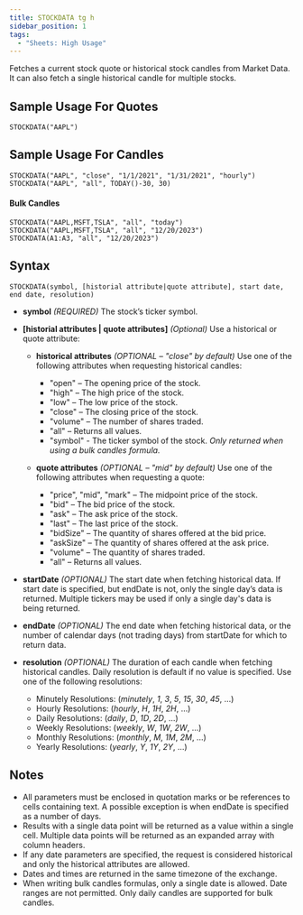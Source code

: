 ```yaml
---
title: STOCKDATA tg h
sidebar_position: 1
tags:
  - "Sheets: High Usage"
---
```


Fetches a current stock quote or historical stock candles from Market Data. It can also fetch a single historical candle for multiple stocks.

## Sample Usage For Quotes
```
STOCKDATA("AAPL")
```
## Sample Usage For Candles
```
STOCKDATA("AAPL", "close", "1/1/2021", "1/31/2021", "hourly")
STOCKDATA("AAPL", "all", TODAY()-30, 30)
```
#### Bulk Candles
```
STOCKDATA("AAPL,MSFT,TSLA", "all", "today")
STOCKDATA("AAPL,MSFT,TSLA", "all", "12/20/2023")
STOCKDATA(A1:A3, "all", "12/20/2023")
```
## Syntax
```
STOCKDATA(symbol, [historial attribute|quote attribute], start date, end date, resolution)
```
- **symbol** _(REQUIRED)_ The stock’s ticker symbol.

- **[historial attributes | quote attributes]** _(Optional)_ Use a historical or quote attribute:

  - **historical attributes** _(OPTIONAL – "close" by default)_ Use one of the following attributes when requesting historical candles:
    - "open" – The opening price of the stock.
    - "high" – The high price of the stock.
    - "low" – The low price of the stock.
    - "close" – The closing price of the stock.
    - "volume" – The number of shares traded.
    - "all" – Returns all values.
    - "symbol" - The ticker symbol of the stock. _Only returned when using a bulk candles formula._ 

  - **quote attributes** _(OPTIONAL – "mid" by default)_ Use one of the following attributes when requesting a quote:
    - "price", "mid", "mark" – The midpoint price of the stock.
    - "bid" – The bid price of the stock.
    - "ask" – The ask price of the stock.
    - "last" – The last price of the stock.
    - "bidSize" – The quantity of shares offered at the bid price.
    - "askSize" – The quantity of shares offered at the ask price.
    - "volume" – The quantity of shares traded.
    - "all" – Returns all values.

- **startDate** _(OPTIONAL)_ The start date when fetching historical data. If start date is specified, but endDate is not, only the single day’s data is returned. Multiple tickers may be used if only a single day's data is being returned.

- **endDate** _(OPTIONAL)_ The end date when fetching historical data, or the number of calendar days (not trading days) from startDate for which to return data.

- **resolution** _(OPTIONAL)_ The duration of each candle when fetching historical candles. Daily resolution is default if no value is specified. Use one of the following resolutions:
  - Minutely Resolutions: (_minutely_, _1_, _3_, _5_, _15_, _30_, _45_, ...)
  - Hourly Resolutions: (_hourly_, _H_, _1H_, _2H_, ...)
  - Daily Resolutions: (_daily_, _D_, _1D_, _2D_, ...)
  - Weekly Resolutions: (_weekly_, _W_, _1W_, _2W_, ...)
  - Monthly Resolutions: (_monthly_, _M_, _1M_, _2M_, ...)
  - Yearly Resolutions: (_yearly_, _Y_, _1Y_, _2Y_, ...)

## Notes
- All parameters must be enclosed in quotation marks or be references to cells containing text. A possible exception is when endDate is specified as a number of days.
- Results with a single data point will be returned as a value within a single cell. Multiple data points will be returned as an expanded array with column headers.
- If any date parameters are specified, the request is considered historical and only the historical attributes are allowed.
- Dates and times are returned in the same timezone of the exchange.
- When writing bulk candles formulas, only a single date is allowed. Date ranges are not permitted. Only daily candles are supported for bulk candles.